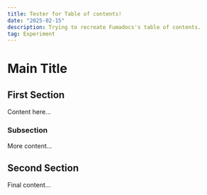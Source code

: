 ```yaml
---
title: Tester for Table of contents!
date: "2025-02-15"
description: Trying to recreate Fumadocs's table of contents.
tag: Experiment
---
```


# Main Title
## First Section
Content here...

### Subsection
More content...

## Second Section
Final content...